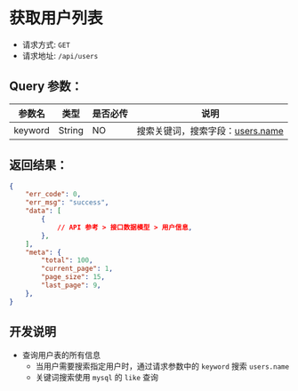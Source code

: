 # 获取用户列表

- 请求方式: `GET`
- 请求地址: `/api/users`

## Query 参数：

| 参数名 | 类型 | 是否必传 | 说明 |
| --- | --- | --- | --- |
| keyword | String | NO | 搜索关键词，搜索字段：[users.name][用户] |


## 返回结果：

```json
{
    "err_code": 0,
    "err_msg": "success",
    "data": [
        {
            // API 参考 > 接口数据模型 > 用户信息,
        },
    ],
    "meta": {
        "total": 100,
        "current_page": 1,
        "page_size": 15,
        "last_page": 9,
    },
}
```


## 开发说明

- 查询用户表的所有信息
    - 当用户需要搜索指定用户时，通过请求参数中的 `keyword` 搜索 `users.name`
    - 关键词搜索使用 `mysql` 的 `like` 查询


[用户]: ../../database/user/users.md

